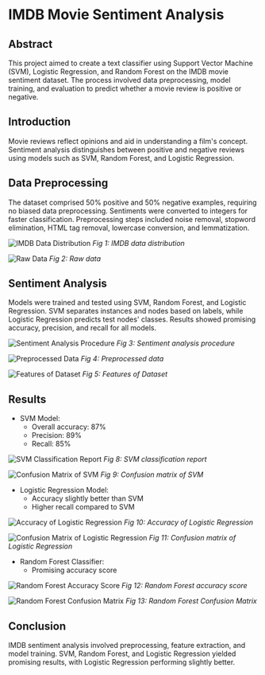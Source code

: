 # IMDB Movie Sentiment Analysis

## Abstract
This project aimed to create a text classifier using Support Vector Machine (SVM), Logistic Regression, and Random Forest on the IMDB movie sentiment dataset. The process involved data preprocessing, model training, and evaluation to predict whether a movie review is positive or negative.

## Introduction
Movie reviews reflect opinions and aid in understanding a film's concept. Sentiment analysis distinguishes between positive and negative reviews using models such as SVM, Random Forest, and Logistic Regression.

## Data Preprocessing
The dataset comprised 50% positive and 50% negative examples, requiring no biased data preprocessing. Sentiments were converted to integers for faster classification. Preprocessing steps included noise removal, stopword elimination, HTML tag removal, lowercase conversion, and lemmatization.

![IMDB Data Distribution](images/imdb_data_distribution.png)
*Fig 1: IMDB data distribution*

![Raw Data](images/raw_data.png)
*Fig 2: Raw data*

## Sentiment Analysis
Models were trained and tested using SVM, Random Forest, and Logistic Regression. SVM separates instances and nodes based on labels, while Logistic Regression predicts test nodes' classes. Results showed promising accuracy, precision, and recall for all models.

![Sentiment Analysis Procedure](images/sentiment_analysis_procedure.png)
*Fig 3: Sentiment analysis procedure*

![Preprocessed Data](images/preprocessed_data.png)
*Fig 4: Preprocessed data*

![Features of Dataset](images/features_of_dataset.png)
*Fig 5: Features of Dataset*

## Results
- SVM Model:
  - Overall accuracy: 87%
  - Precision: 89%
  - Recall: 85%
  
![SVM Classification Report](images/svm_classification_report.png)
*Fig 8: SVM classification report*

![Confusion Matrix of SVM](images/confusion_matrix_svm.png)
*Fig 9: Confusion matrix of SVM*

- Logistic Regression Model:
  - Accuracy slightly better than SVM
  - Higher recall compared to SVM
  
![Accuracy of Logistic Regression](images/accuracy_logistic_regression.png)
*Fig 10: Accuracy of Logistic Regression*

![Confusion Matrix of Logistic Regression](images/confusion_matrix_logistic_regression.png)
*Fig 11: Confusion matrix of Logistic Regression*

- Random Forest Classifier:
  - Promising accuracy score
  
![Random Forest Accuracy Score](images/random_forest_accuracy.png)
*Fig 12: Random Forest accuracy score*

![Random Forest Confusion Matrix](images/confusion_matrix_random_forest.png)
*Fig 13: Random Forest Confusion Matrix*

## Conclusion
IMDB sentiment analysis involved preprocessing, feature extraction, and model training. SVM, Random Forest, and Logistic Regression yielded promising results, with Logistic Regression performing slightly better.
